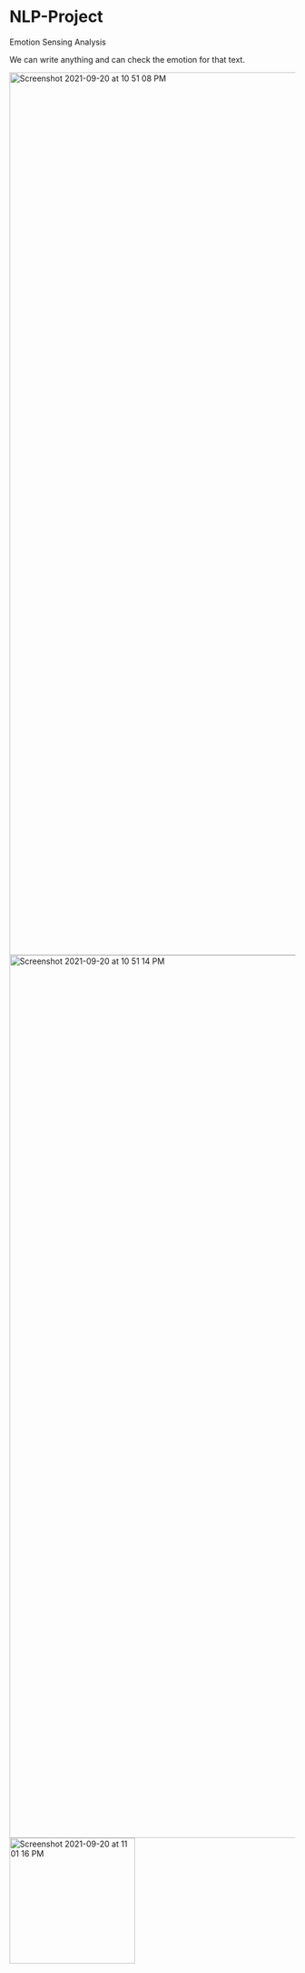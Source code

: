 # NLP-Project
Emotion Sensing Analysis

We can write anything and can check the emotion for that text.

<img width="1552" alt="Screenshot 2021-09-20 at 10 51 08 PM" src="https://user-images.githubusercontent.com/69400221/134045992-18e9a1f3-3d71-46d3-bfbf-456f0bf29dd6.png">
<img width="1552" alt="Screenshot 2021-09-20 at 10 51 14 PM" src="https://user-images.githubusercontent.com/69400221/134045999-ca201ace-3548-4043-a368-06c457f38fd0.png">
<img width="221" alt="Screenshot 2021-09-20 at 11 01 16 PM" src="https://user-images.githubusercontent.com/69400221/134047512-d0a597aa-b094-4461-9c83-a35296569f21.png">
